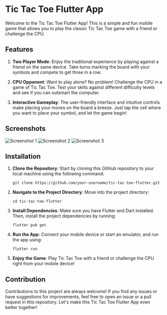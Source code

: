 # Tic Tac Toe Flutter App

Welcome to the Tic Tac Toe Flutter App! This is a simple and fun mobile game that allows you to play the classic Tic Tac Toe game with a friend or challenge the CPU.

## Features

1. **Two Player Mode**: Enjoy the traditional experience by playing against a friend on the same device. Take turns marking the board with your symbols and compete to get three in a row.

2. **CPU Opponent**: Want to play alone? No problem! Challenge the CPU in a game of Tic Tac Toe. Test your skills against different difficulty levels and see if you can outsmart the computer.

3. **Interactive Gameplay**: The user-friendly interface and intuitive controls make placing your moves on the board a breeze. Just tap the cell where you want to place your symbol, and let the game begin!

## Screenshots

![Screenshot 1](screenshot/1.png)
![Screenshot 2](screenshot/2.png)
![Screenshot 3](screenshot/3.png)

## Installation

1. **Clone the Repository**: Start by cloning this GitHub repository to your local machine using the following command:
   ```
   git clone https://github.com/your-username/tic-tac-toe-flutter.git
   ```

2. **Navigate to the Project Directory**: Move into the project directory:
   ```
   cd tic-tac-toe-flutter
   ```

3. **Install Dependencies**: Make sure you have Flutter and Dart installed. Then, install the project dependencies by running:
   ```
   flutter pub get
   ```

4. **Run the App**: Connect your mobile device or start an emulator, and run the app using:
   ```
   flutter run
   ```

5. **Enjoy the Game**: Play Tic Tac Toe with a friend or challenge the CPU right from your mobile device!

## Contribution

Contributions to this project are always welcome! If you find any issues or have suggestions for improvements, feel free to open an issue or a pull request in this repository. Let's make this Tic Tac Toe Flutter App even better together!
